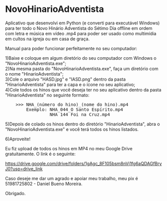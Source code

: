 # NovoHinarioAdventista
<p>Aplicativo que desenvolvi em Python (e converti para executável Windows) para ter todo o Novo Hinário Adventista do Sétimo Dia offline em ordem com letra e música em vídeo .mp4 para poder ser usado como multimídia em cultos na igreja ou em casa de graça.</p>

Manual para poder funcionar perfeitamente no seu computador:

1)Baixe e coloque em algum diretório do seu computador com Windows o "NovoHinarioAdventista.exe";<br>
2)Na mesma pasta do "NovoHinarioAdventista.exe", faça um diretório com o nome "HinarioAdventista";<br>
3)Cole o arquivo "HASD.jpg" e "IASD.png" dentro da pasta "HinarioAdventista" para ter a capa e o ícone no seu aplicativo;<br>
4)Cole todos os hinos que você deseja ter no seu aplicativo dentro da pasta "HinarioAdventista" no seguinte formato:<br>
<pre>    >>> NHA_(número do hino)_(nome do hino).mp4
        Exemplo: NHA_044_O Santo Espírito.mp4
                 NHA_144_Foi na Cruz.mp4</pre>
                 
5)Depois de colado os hinos dentro do diretório "HinarioAdventista", abra o "NovoHinarioAdventista.exe" e você terá todos os hinos listados.

6)Aproveite!


Eu fiz upload de todos os hinos em MP4 no meu Google Drive gratuitamente. O link é o seguinte:

https://drive.google.com/drive/folders/1gAgc_8F105bsm8nVj1fg6aQDAGfBryJ0?usp=drive_link


Caso deseje me dar um agrado e apoiar meu trabalho, meu pix é 51981725802 - Daniel Bueno Moreira.


Obrigado.
